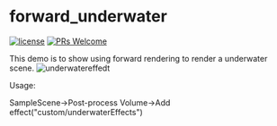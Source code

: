 # forward_underwater
[![license](http://img.shields.io/badge/license-MIT-blue.svg)](https://github.com/Tencent/InjectFix/blob/master/LICENSE)
[![PRs Welcome](https://img.shields.io/badge/PRs-welcome-blue.svg)](https://github.com/Tencent/InjectFix/pulls)

This demo is to show using forward rendering to render a underwater scene. 
![underwatereffedt](https://github.com/sienaiwun/Unity_Underwater_Lighting/blob/master/imgs/underwaterFX.gif?raw=true)

Usage:

SampleScene->Post-process Volume->Add effect("custom/underwaterEffects")
